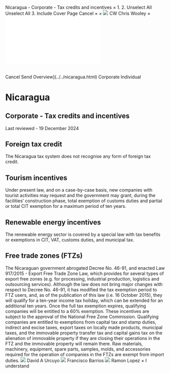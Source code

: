Nicaragua - Corporate - Tax credits and incentives
×
1.
2.
Unselect All
Unselect All
3.
Include Cover Page
Cancel
×
×
![](../../-/media/world-wide-tax-summaries/attachments/global---chris-wooley.ashx%3Frev=ac5e5f3223b34096b1afc2a6009c7320&revision=ac5e5f32-23b3-4096-b1af-c2a6009c7320&hash=859B7ADC84DC2CBEC9760E9E6EE7DE6D0A8BFCDF)
CW
Chris Wooley
×
![](tax-credits-and-incentives.html)
######
Cancel
Send
Overview](../../nicaragua.html)
Corporate
Individual
# Nicaragua
## Corporate - Tax credits and incentives
Last reviewed - 19 December 2024
## Foreign tax credit
The Nicaragua tax system does not recognise any form of foreign tax credit.
## Tourism incentives
Under present law, and on a case-by-case basis, new companies with tourist activities may request and the government may grant, during the facilities’ construction phase, total exemption of customs duties and partial or total CIT exemption for a maximum period of ten years.
## Renewable energy incentives
The renewable energy sector is covered by a special law with tax benefits or exemptions in CIT, VAT, customs duties, and municipal tax.
## Free trade zones (FTZs)
The Nicaraguan government abrogated Decree No. 46-91, and enacted Law 917/2015 - Export Free Trade Zone Law, which provides for several types of export free zones (e.g. for processing, industrial production, logistics and outsourcing services).
Although the law does not bring major changes with respect to Decree No. 46-91, it has modified the tax exemption period to FTZ users, and, as of the publication of this law (i.e. 16 October 2015), they will qualify for a ten-year income tax holiday, which can be extended for an additional ten years. Once the full tax exemption expires, qualifying companies will be entitled to a 60% exemption. These incentives are subject to the approval of the National Free Zone Commission.
Qualifying companies are entitled to exemptions from capital tax and stamp duties, indirect and excise taxes, export taxes on locally made products, municipal taxes, and the immovable property transfer tax and capital gains tax on the alienation of immovable property if they are closing their operations in the FTZ and the immovable property will remain there.
Raw materials, machinery, equipment, spare parts, samples, molds, and accessories required for the operation of companies in the FTZs are exempt from import duties.
![](../../-/media/world-wide-tax-summaries/attachments/nicaragua---david_urcuyo.ashx%3Frev=94d158d625814c15bd14009b775f1961&revision=94d158d6-2581-4c15-bd14-009b775f1961&hash=7618436BA365674884D8DFF0548A604B7DEAB0B0)
David A Urcuyo
![](../../-/media/world-wide-tax-summaries/attachments/panama---francisco-barrios.ashx%3Frev=a27cc0c4bf394c4f9fb10deab9f495ee&revision=a27cc0c4-bf39-4c4f-9fb1-0deab9f495ee&hash=D080020EACFEB25C57623DFE258B24FC4263C368)
Francisco Barrios
![](../../-/media/world-wide-tax-summaries/nicaraguaramon-lopezfoto-ramon-lopezpng20210720223659775.ashx%3Frev=ae6a116de552414ba426f80e47a4f69f&revision=ae6a116d-e552-414b-a426-f80e47a4f69f&hash=8CDF174F38FD002EF3241C9492A96589D135F6B8)
Ramon Lopez
×
I understand